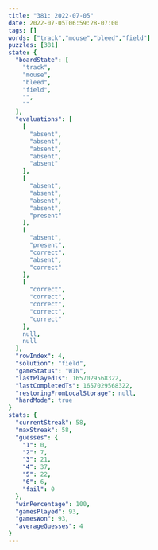 ```yaml
---
title: "381: 2022-07-05"
date: 2022-07-05T06:59:28-07:00
tags: []
words: ["track","mouse","bleed","field"]
puzzles: [381]
state: {
  "boardState": [
    "track",
    "mouse",
    "bleed",
    "field",
    "",
    ""
  ],
  "evaluations": [
    [
      "absent",
      "absent",
      "absent",
      "absent",
      "absent"
    ],
    [
      "absent",
      "absent",
      "absent",
      "absent",
      "present"
    ],
    [
      "absent",
      "present",
      "correct",
      "absent",
      "correct"
    ],
    [
      "correct",
      "correct",
      "correct",
      "correct",
      "correct"
    ],
    null,
    null
  ],
  "rowIndex": 4,
  "solution": "field",
  "gameStatus": "WIN",
  "lastPlayedTs": 1657029568322,
  "lastCompletedTs": 1657029568322,
  "restoringFromLocalStorage": null,
  "hardMode": true
}
stats: {
  "currentStreak": 58,
  "maxStreak": 58,
  "guesses": {
    "1": 0,
    "2": 7,
    "3": 21,
    "4": 37,
    "5": 22,
    "6": 6,
    "fail": 0
  },
  "winPercentage": 100,
  "gamesPlayed": 93,
  "gamesWon": 93,
  "averageGuesses": 4
}
---
```


<!-- more -->
